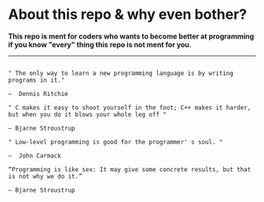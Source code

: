 # About this repo & why even bother? 
**This repo is ment for coders who wants to become better at programming if you know "every" thing this repo is not ment for you.**

---
```

" The only way to learn a new programming language is by writing programs in it."

―  Dennis Ritchie

" C makes it easy to shoot yourself in the foot; C++ makes it harder, but when you do it blows your whole leg off "

― Bjarne Stroustrup

" Low-level programming is good for the programmer' s soul. "

―  John Carmack

“Programming is like sex: It may give some concrete results, but that is not why we do it.”

― Bjarne Stroustrup

```
 
